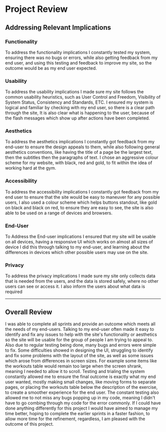 # Project Review

## Addressing Relevant Implications

### Functionality

To address the functionality implications I constantly tested my system, ensuring there was no bugs or errors, while also getting feedback from my end user, and using this testing and feedback to improve my site, so the outcome would be as my end user expected.


### Usability

To address the usability implications I made sure my site follows the common usability heuristics, such as User Control and Freedom, Visibility of System Status, Consistency and Standards, ETC. I ensured my system is logical and familiar by checking with my end user, so there is a clear path through the site, It is also clear what is happening to the user, because of the flash messages which show up after actions have been completed.


### Aesthetics

To address the aesthetics implications I constantly got feedback from my end-user to ensure the design appeals to them, while also following general aesthetics conventions, like having the title of a page be the largest text, then the subtitles then the paragraphs of text. I chose an aggressive colour scheme for my website, with black, red and gold, to fit within the idea of working hard at the gym.


### Accessibility

To address the accessibility implications I constantly got feedback from my end user to ensure that the site would be easy to maneuver for any possible users, I also used a colour scheme which helps buttons standout, like gold on black and black on red, to ensure they are easy to see, the site is also able to be used on a range of devices and browsers.


### End-User

To Address the End-user implications I ensured that my site will be usable on all devices, having a responsive UI which works on almost all sizes of device I did this through talking to my end-user, and learning about the differences in devices which other possible users may use on the site.


### Privacy

To address the privacy implications I made sure my site only collects data that is needed from the users, and the data is stored safely, where no other users can see or access it. I also inform the users about what data is required

---

## Overall Review

I was able to complete all sprints and provide an outcome which meets all the needs of my end-users. Talking to my end-user often made it easy to identify and fix any issues to help with the site's functionality or aesthetics so the site will be usable for the group of people I am trying to appeal to. Also due to regular testing being done, many bugs and errors were simple to fix. Some difficulties showed in designing the UI, struggling to identify and fix some problems with the layout of the site, as well as some issues which arose from differences in screen sizes. For example some items like the workouts table would remain too large when the screen shrank, meaning I needed to allow it to scroll. Testing and trialing the system constantly allowed me to ensure the final outcome is exactly what my end user wanted, mostly making small changes, like moving forms to separate pages, or placing the workouts table below the description of the exercise, to create a smoother experience for the end user. The constant testing also allowed me to not miss any bugs popping up in my code, meaning I didn't have to go combing through my code for the error commonly. If I could have done anything differently for this project I would have aimed to manage my time better, hoping to complete the earlier sprints in a faster fashion, to allow more time for the refinement, regardless, I am pleased with the outcome of this project.

